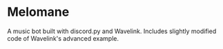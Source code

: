 # Melomane

A music bot built with discord.py and Wavelink. Includes slightly modified code of Wavelink's advanced example.
